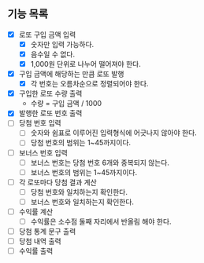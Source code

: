 ## 기능 목록

- [x] 로또 구입 금액 입력
    - [x] 숫자만 입력 가능하다.
    - [x] 음수일 수 없다.
    - [x] 1,000원 단위로 나누어 떨어져야 한다.
- [x] 구입 금액에 해당하는 만큼 로또 발행
    - [x] 각 번호는 오름차순으로 정렬되어야 한다.
- [x] 구입한 로또 수량 출력
    - 수량 = 구입 금액 / 1000
- [x] 발행한 로또 번호 출력
- [ ] 당첨 번호 입력
    - [ ] 숫자와 쉼표로 이루어진 입력형식에 어긋나지 않아야 한다.
    - [ ] 당첨 번호의 범위는 1~45까지이다.
- [ ] 보너스 번호 입력
    - [ ] 보너스 번호는 당첨 번호 6개와 중복되지 않는다.
    - [ ] 보너스 번호의 범위는 1~45까지이다.
- [ ] 각 로또마다 당첨 결과 계산
    - [ ] 당첨 번호와 일치하는지 확인한다.
    - [ ] 보너스 번호와 일치하는지 확인한다.
- [ ] 수익률 계산
    - [ ] 수익률은 소수점 둘째 자리에서 반올림 해야 한다.
- [ ] 당첨 통계 문구 출력
- [ ] 당첨 내역 출력
- [ ] 수익률 출력
